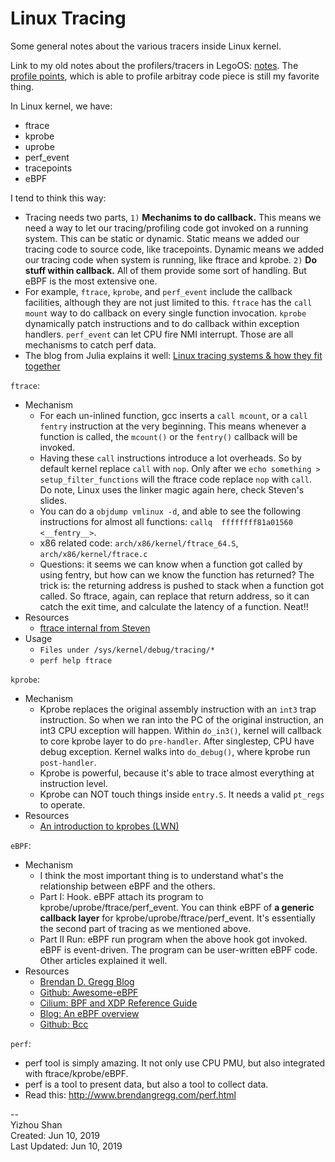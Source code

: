 # Linux Tracing

Some general notes about the various tracers inside Linux kernel.

Link to my old notes about the profilers/tracers in LegoOS: [notes](http://lastweek.io/lego/kernel/profile/).
The [profile points](http://lastweek.io/lego/kernel/profile_points/),
which is able to profile arbitray code piece is still my favorite thing.

In Linux kernel, we have:

  - ftrace
  - kprobe
  - uprobe
  - perf_event
  - tracepoints
  - eBPF

I tend to think this way:

  - Tracing needs two parts, `1)` __Mechanims to do callback.__ This means we need a way to
    let our tracing/profiling code got invoked on a running system. This can be static
    or dynamic. Static means we added our tracing code to source code, like tracepoints.
    Dynamic means we added our tracing code when system is running, like ftrace and kprobe.
    `2)` __Do stuff within callback.__ All of them provide some sort of handling. But eBPF is the
    most extensive one.
  - For example, `ftrace`, `kprobe`, and `perf_event` include the callback facilities,
    although they are not just limited to this.
    `ftrace` has the `call mount` way to do callback on every single function invocation.
    `kprobe` dynamically patch instructions and to do callback within exception handlers.
    `perf_event` can let CPU fire NMI interrupt. Those are all mechanisms to catch perf data.
  - The blog from Julia explains it well: [Linux tracing systems & how they fit together](https://jvns.ca/blog/2017/07/05/linux-tracing-systems/)

`ftrace`:

  - Mechanism
    - For each un-inlined function, gcc inserts a `call mcount`, or a `call fentry`
    instruction at the very beginning. This means whenever a function is called,
    the `mcount()` or the `fentry()` callback will be invoked.
    - Having these `call` instructions introduce a lot overheads. So by default kernel
    replace `call` with `nop`. Only after we `echo something > setup_filter_functions`
    will the ftrace code replace `nop` with `call`. Do note, Linux uses the linker
    magic again here, check Steven's slides.
    - You can do a `objdump vmlinux -d`, and able to see the following instructions for
    almost all functions: `callq  ffffffff81a01560 <__fentry__>`.
    - x86 related code: `arch/x86/kernel/ftrace_64.S`, `arch/x86/kernel/ftrace.c`
    - Questions: it seems we can know when a function got called by using fentry, but
    how can we know the function has returned? The trick is: the returning address
    is pushed to stack when a function got called. So ftrace, again, can replace
    that return address, so it can catch the exit time, and calculate the latency
    of a function. Neat!!
  - Resources
    - [ftrace internal from Steven](https://blog.linuxplumbersconf.org/2014/ocw/system/presentations/1773/original/ftrace-kernel-hooks-2014.pdf)
  - Usage
    - `Files under /sys/kernel/debug/tracing/*`
    - `perf help ftrace`

`kprobe`:

  - Mechanism
    - Kprobe replaces the original assembly instruction with an `int3` trap instruction.
      So when we ran into the PC of the original instruction, an int3 CPU exception will happen.
      Within `do_in3()`, kernel will callback to core kprobe layer to do `pre-handler`.
      After singlestep, CPU have debug exception. Kernel walks into `do_debug()`,
      where kprobe run `post-handler`.
    - Kprobe is powerful, because it's able to trace almost everything at instruction level.
    - Kprobe can NOT touch things inside `entry.S`. It needs a valid `pt_regs` to operate.
  - Resources
    - [An introduction to kprobes (LWN)](https://lwn.net/Articles/132196/)

`eBPF`:

  - Mechanism
    - I think the most important thing is to understand what's the relationship between
    eBPF and the others.
    - Part I: Hook. eBPF attach its program to kprobe/uprobe/ftrace/perf_event.
    You can think eBPF of __a generic callback layer__ for kprobe/uprobe/ftrace/perf_event.
    It's essentially the second part of tracing as we mentioned above.
    - Part II Run: eBPF run program when the above hook got invoked. eBPF is event-driven.
    The program can be user-written eBPF code. Other articles explained it well.
  - Resources
    - [Brendan D. Gregg Blog](http://www.brendangregg.com/index.html)
    - [Github: Awesome-eBPF](https://github.com/zoidbergwill/awesome-ebpf)
    - [Cilium: BPF and XDP Reference Guide](https://cilium.readthedocs.io/en/latest/bpf/)
    - [Blog: An eBPF overview](https://www.collabora.com/news-and-blog/blog/2019/04/05/an-ebpf-overview-part-1-introduction/)
    - [Github: Bcc](https://github.com/iovisor/bcc)

`perf`:

  - perf tool is simply amazing. It not only use CPU PMU, but also integrated with ftrace/kprobe/eBPF.
  - perf is a tool to present data, but also a tool to collect data.
  - Read this: http://www.brendangregg.com/perf.html

--  
Yizhou Shan  
Created: Jun 10, 2019  
Last Updated: Jun 10, 2019
